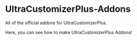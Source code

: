 # UltraCustomizerPlus-Addons
All of the official addons for UltraCustomizerPlus.

Here, you can see how to make UltraCustomizerPlus Addons!
